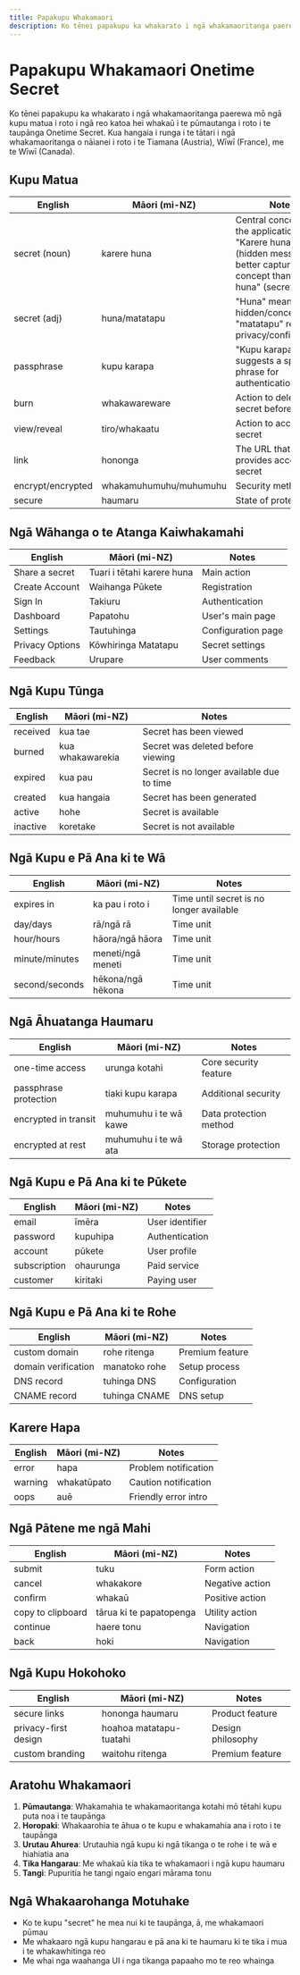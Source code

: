 ```yaml
---
title: Papakupu Whakamaori
description: Ko tēnei papakupu ka whakarato i ngā whakamaoritanga paerewa mō ngā kupu matua i roto i ngā reo katoa hei whakaū i te pūmautanga i roto i te taupānga Onetime Secret.
---
```



# Papakupu Whakamaori Onetime Secret

Ko tēnei papakupu ka whakarato i ngā whakamaoritanga paerewa mō ngā kupu matua i roto i ngā reo katoa hei whakaū i te pūmautanga i roto i te taupānga Onetime Secret. Kua hangaia i runga i te tātari i ngā whakamaoritanga o nāianei i roto i te Tiamana (Austria), Wīwī (France), me te Wīwī (Canada).

## Kupu Matua

| English | Māori (mi-NZ) | Notes |
|---------|--------------|-------|
| secret (noun) | karere huna | Central concept of the application. "Karere huna" (hidden message) better captures the concept than "mea huna" (secret thing) |
| secret (adj) | huna/matatapu | "Huna" means hidden/concealed, "matatapu" refers to privacy/confidentiality |
| passphrase | kupu karapa | "Kupu karapa" suggests a specific phrase for authentication |
| burn | whakawareware | Action to delete a secret before viewing |
| view/reveal | tiro/whakaatu | Action to access a secret |
| link | hononga | The URL that provides access to a secret |
| encrypt/encrypted | whakamuhumuhu/muhumuhu | Security method |
| secure | haumaru | State of protection |

## Ngā Wāhanga o te Atanga Kaiwhakamahi

| English | Māori (mi-NZ) | Notes |
|---------|--------------|-------|
| Share a secret | Tuari i tētahi karere huna | Main action |
| Create Account | Waihanga Pūkete | Registration |
| Sign In | Takiuru | Authentication |
| Dashboard | Papatohu | User's main page |
| Settings | Tautuhinga | Configuration page |
| Privacy Options | Kōwhiringa Matatapu | Secret settings |
| Feedback | Urupare | User comments |

## Ngā Kupu Tūnga

| English | Māori (mi-NZ) | Notes |
|---------|--------------|-------|
| received | kua tae | Secret has been viewed |
| burned | kua whakawarekia | Secret was deleted before viewing |
| expired | kua pau | Secret is no longer available due to time |
| created | kua hangaia | Secret has been generated |
| active | hohe | Secret is available |
| inactive | koretake | Secret is not available |

## Ngā Kupu e Pā Ana ki te Wā

| English | Māori (mi-NZ) | Notes |
|---------|--------------|-------|
| expires in | ka pau i roto i | Time until secret is no longer available |
| day/days | rā/ngā rā | Time unit |
| hour/hours | hāora/ngā hāora | Time unit |
| minute/minutes | meneti/ngā meneti | Time unit |
| second/seconds | hēkona/ngā hēkona | Time unit |

## Ngā Āhuatanga Haumaru

| English | Māori (mi-NZ) | Notes |
|---------|--------------|-------|
| one-time access | urunga kotahi | Core security feature |
| passphrase protection | tiaki kupu karapa | Additional security |
| encrypted in transit | muhumuhu i te wā kawe | Data protection method |
| encrypted at rest | muhumuhu i te wā ata | Storage protection |

## Ngā Kupu e Pā Ana ki te Pūkete

| English | Māori (mi-NZ) | Notes |
|---------|--------------|-------|
| email | īmēra | User identifier |
| password | kupuhipa | Authentication |
| account | pūkete | User profile |
| subscription | ohaurunga | Paid service |
| customer | kiritaki | Paying user |

## Ngā Kupu e Pā Ana ki te Rohe

| English | Māori (mi-NZ) | Notes |
|---------|--------------|-------|
| custom domain | rohe ritenga | Premium feature |
| domain verification | manatoko rohe | Setup process |
| DNS record | tuhinga DNS | Configuration |
| CNAME record | tuhinga CNAME | DNS setup |

## Karere Hapa

| English | Māori (mi-NZ) | Notes |
|---------|--------------|-------|
| error | hapa | Problem notification |
| warning | whakatūpato | Caution notification |
| oops | auē | Friendly error intro |

## Ngā Pātene me ngā Mahi

| English | Māori (mi-NZ) | Notes |
|---------|--------------|-------|
| submit | tuku | Form action |
| cancel | whakakore | Negative action |
| confirm | whakaū | Positive action |
| copy to clipboard | tārua ki te papatopenga | Utility action |
| continue | haere tonu | Navigation |
| back | hoki | Navigation |

## Ngā Kupu Hokohoko

| English | Māori (mi-NZ) | Notes |
|---------|--------------|-------|
| secure links | hononga haumaru | Product feature |
| privacy-first design | hoahoa matatapu-tuatahi | Design philosophy |
| custom branding | waitohu ritenga | Premium feature |

## Aratohu Whakamaori

1. **Pūmautanga**: Whakamahia te whakamaoritanga kotahi mō tētahi kupu puta noa i te taupānga
2. **Horopaki**: Whakaarohia te āhua o te kupu e whakamahia ana i roto i te taupānga
3. **Urutau Ahurea**: Urutauhia ngā kupu ki ngā tikanga o te rohe i te wā e hiahiatia ana
4. **Tika Hangarau**: Me whakaū kia tika te whakamaori i ngā kupu haumaru
5. **Tangi**: Pupuritia he tangi ngaio engari mārama tonu

## Ngā Whakaarohanga Motuhake

- Ko te kupu "secret" he mea nui ki te taupānga, ā, me whakamaori pūmau
- Me whakaaro ngā kupu hangarau e pā ana ki te haumaru ki te tika i mua i te whakawhitinga reo
- Me whai nga waahanga UI i nga tikanga papaaho mo te reo whainga
